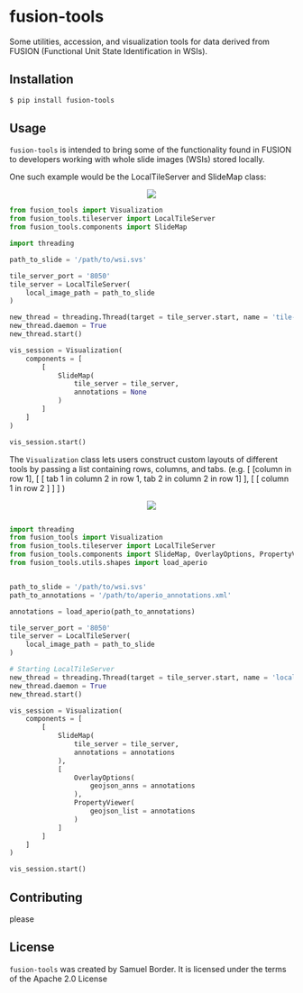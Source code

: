 # fusion-tools
Some utilities, accession, and visualization tools for data derived from FUSION (Functional Unit State Identification in WSIs).


## Installation
```bash
$ pip install fusion-tools
```

## Usage

`fusion-tools` is intended to bring some of the functionality found in FUSION to developers working with whole slide images (WSIs) stored locally. 

One such example would be the LocalTileServer and SlideMap class:
<div align="center">
    <img src="docs/images/local-slide-viewer.PNG">
</div>

```python
from fusion_tools import Visualization
from fusion_tools.tileserver import LocalTileServer
from fusion_tools.components import SlideMap

import threading

path_to_slide = '/path/to/wsi.svs'

tile_server_port = '8050'
tile_server = LocalTileServer(
    local_image_path = path_to_slide
)

new_thread = threading.Thread(target = tile_server.start, name = 'tile-server', args = [tile_server_port])
new_thread.daemon = True
new_thread.start()

vis_session = Visualization(
    components = [
        [
            SlideMap(
                tile_server = tile_server,
                annotations = None
            )
        ]
    ]
)

vis_session.start()

```

The `Visualization` class lets users construct custom layouts of different tools by passing a list containing rows, columns, and tabs. (e.g. [ [column in row 1], [ [ tab 1 in column 2 in row 1, tab 2 in column 2 in row 1] ], [ [ column 1 in row 2 ] ] ] )

<div align="center">
    <img src="docs/images/slide-annotations-layout.PNG">
</div>


```python

import threading
from fusion_tools import Visualization
from fusion_tools.tileserver import LocalTileServer
from fusion_tools.components import SlideMap, OverlayOptions, PropertyViewer
from fusion_tools.utils.shapes import load_aperio


path_to_slide = '/path/to/wsi.svs'
path_to_annotations = '/path/to/aperio_annotations.xml'

annotations = load_aperio(path_to_annotations)

tile_server_port = '8050'
tile_server = LocalTileServer(
    local_image_path = path_to_slide
)

# Starting LocalTileServer
new_thread = threading.Thread(target = tile_server.start, name = 'local_tile_server', args = [tile_server_port])
new_thread.daemon = True
new_thread.start()

vis_session = Visualization(
    components = [
        [
            SlideMap(
                tile_server = tile_server,
                annotations = annotations
            ),
            [
                OverlayOptions(
                    geojson_anns = annotations
                ),
                PropertyViewer(
                    geojson_list = annotations
                )
            ]
        ]
    ]
)

vis_session.start()

```



## Contributing

please

## License
`fusion-tools` was created by Samuel Border. It is licensed under the terms of the Apache 2.0 License




